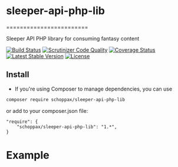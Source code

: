 # sleeper-api-php-lib
========================

Sleeper API PHP library for consuming fantasy content

[![Build Status](https://www.travis-ci.org/SchoppAx/sleeper-api-php-lib.svg?branch=master)](https://www.travis-ci.org/SchoppAx/sleeper-api-php-lib) [![Scrutinizer Code Quality](https://scrutinizer-ci.com/g/SchoppAx/sleeper-api-php-lib/badges/quality-score.png?b=master)](https://scrutinizer-ci.com/g/SchoppAx/sleeper-api-php-lib/?branch=master) [![Coverage Status](https://coveralls.io/repos/github/SchoppAx/sleeper-api-php-lib/badge.svg?branch=master)](https://coveralls.io/github/SchoppAx/sleeper-api-php-lib?branch=master) [![Latest Stable Version](https://poser.pugx.org/schoppax/sleeper-api-php-lib/v/stable)](https://packagist.org/packages/schoppax/sleeper-api-php-lib) [![License](https://poser.pugx.org/schoppax/sleeper-api-php-lib/license.png)](https://packagist.org/packages/schoppax/sleeper-api-php-lib)

## Install

* If you're using Composer to manage dependencies, you can use

```sh
composer require schoppax/sleeper-api-php-lib
```

or add to your composer.json file:

    "require": {
        "schoppax/sleeper-api-php-lib": "1.*",
    }

# Example

``` php


```
